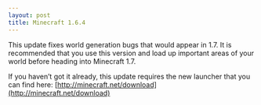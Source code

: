 ```yaml
---
layout: post
title: Minecraft 1.6.4
---
```


This update fixes world generation bugs that would appear in 1.7. It is recommended that you use this version and load
up important areas of your world before heading into Minecraft 1.7.

If you haven’t got it already, this update requires the new launcher that you can find
here: [http://minecraft.net/download](http://minecraft.net/download)